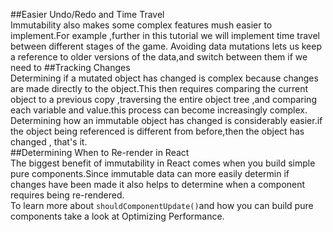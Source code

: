 ##Easier Undo/Redo and Time Travel  
Immutability also makes some complex features mush easier to implement.For example ,further in this tutorial we will implement time travel between different stages of the game. Avoiding data mutations lets us keep a reference to older versions of the data,and switch between them if we need to
##Tracking Changes  
Determining if a mutated object has changed is complex because changes are made directly to the object.This then requires comparing the current object to a previous copy ,traversing the entire object tree ,and comparing each variable and value.this process can become increasingly complex.  
Determining how an immutable object has changed is considerably easier.if the object being referenced is different from before,then the object has changed , that's it.  
##Determining When to Re-render in React   
The biggest benefit of immutability in React comes when you build simple pure components.Since immutable data can more easily determin if changes have been made it also helps to determine when a component requires being re-rendered.  
To learn more about `shouldComponentUpdate()`and how you can build pure components take a look at Optimizing Performance.  
